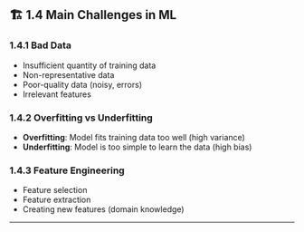 
## 🏗️ 1.4 Main Challenges in ML

### 1.4.1 **Bad Data**

* Insufficient quantity of training data
* Non-representative data
* Poor-quality data (noisy, errors)
* Irrelevant features

### 1.4.2 **Overfitting vs Underfitting**

* **Overfitting**: Model fits training data too well (high variance)
* **Underfitting**: Model is too simple to learn the data (high bias)

### 1.4.3 **Feature Engineering**

* Feature selection
* Feature extraction
* Creating new features (domain knowledge)

---
